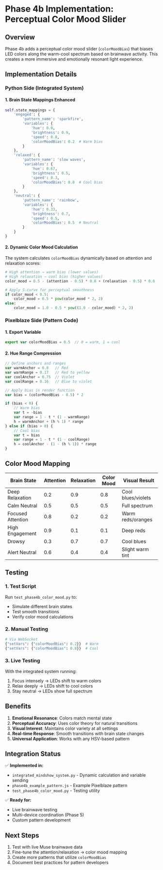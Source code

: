 # Phase 4b Implementation: Perceptual Color Mood Slider

## Overview

Phase 4b adds a perceptual color mood slider (`colorMoodBias`) that biases LED colors along the warm-cool spectrum based on brainwave activity. This creates a more immersive and emotionally resonant light experience.

## Implementation Details

### Python Side (Integrated System)

#### 1. **Brain State Mappings Enhanced**
```python
self.state_mappings = {
    'engaged': {
        'pattern_name': 'sparkfire',
        'variables': {
            'hue': 0.0,
            'brightness': 0.9,
            'speed': 0.8,
            'colorMoodBias': 0.2  # Warm bias
        }
    },
    'relaxed': {
        'pattern_name': 'slow waves',
        'variables': {
            'hue': 0.67,
            'brightness': 0.5,
            'speed': 0.3,
            'colorMoodBias': 0.8  # Cool bias
        }
    },
    'neutral': {
        'pattern_name': 'rainbow',
        'variables': {
            'hue': 0.33,
            'brightness': 0.7,
            'speed': 0.5,
            'colorMoodBias': 0.5  # Neutral
        }
    }
}
```

#### 2. **Dynamic Color Mood Calculation**
The system calculates `colorMoodBias` dynamically based on attention and relaxation scores:

```python
# High attention → warm bias (lower values)
# High relaxation → cool bias (higher values)
color_mood = 0.5 - (attention - 0.5) * 0.6 + (relaxation - 0.5) * 0.6

# Apply S-curve for perceptual smoothness
if color_mood < 0.5:
    color_mood = 0.5 * pow(color_mood * 2, 2)
else:
    color_mood = 1.0 - 0.5 * pow((1.0 - color_mood) * 2, 2)
```

### Pixelblaze Side (Pattern Code)

#### 1. **Export Variable**
```javascript
export var colorMoodBias = 0.5  // 0 = warm, 1 = cool
```

#### 2. **Hue Range Compression**
```javascript
// Define anchors and ranges
var warmAnchor = 0.0   // Red
var warmRange = 0.17   // Red to yellow
var coolAnchor = 0.75  // Violet
var coolRange = 0.16   // Blue to violet

// Apply bias in render function
var bias = (colorMoodBias - 0.5) * 2

if (bias < 0) {
    // Warm bias
    var t = -bias
    var range = 1 - t * (1 - warmRange)
    h = warmAnchor + (h % 1) * range
} else if (bias > 0) {
    // Cool bias
    var t = bias
    var range = 1 - t * (1 - coolRange)
    h = coolAnchor - (1 - (h % 1)) * range
}
```

## Color Mood Mapping

| Brain State | Attention | Relaxation | Color Mood | Visual Result |
|------------|-----------|------------|------------|---------------|
| Deep Relaxation | 0.2 | 0.9 | 0.8 | Cool blues/violets |
| Calm Neutral | 0.5 | 0.5 | 0.5 | Full spectrum |
| Focused Attention | 0.8 | 0.2 | 0.2 | Warm reds/oranges |
| High Engagement | 0.9 | 0.1 | 0.1 | Deep reds |
| Drowsy | 0.3 | 0.7 | 0.7 | Cool blues |
| Alert Neutral | 0.6 | 0.4 | 0.4 | Slight warm tint |

## Testing

### 1. **Test Script**
Run `test_phase4b_color_mood.py` to:
- Simulate different brain states
- Test smooth transitions
- Verify color mood calculations

### 2. **Manual Testing**
```python
# Via WebSocket
{"setVars": {"colorMoodBias": 0.2}}  # Warm
{"setVars": {"colorMoodBias": 0.8}}  # Cool
```

### 3. **Live Testing**
With the integrated system running:
1. Focus intensely → LEDs shift to warm colors
2. Relax deeply → LEDs shift to cool colors
3. Stay neutral → LEDs show full spectrum

## Benefits

1. **Emotional Resonance**: Colors match mental state
2. **Perceptual Accuracy**: Uses color theory for natural transitions
3. **Visual Interest**: Maintains color variety at all settings
4. **Real-time Response**: Smooth transitions with brain state changes
5. **Universal Application**: Works with any HSV-based pattern

## Integration Status

✅ **Implemented in:**
- `integrated_mindshow_system.py` - Dynamic calculation and variable sending
- `phase4b_example_pattern.js` - Example Pixelblaze pattern
- `test_phase4b_color_mood.py` - Testing utility

✅ **Ready for:**
- Live brainwave testing
- Multi-device coordination (Phase 5)
- Custom pattern development

## Next Steps

1. Test with live Muse brainwave data
2. Fine-tune the attention/relaxation → color mood mapping
3. Create more patterns that utilize `colorMoodBias`
4. Document best practices for pattern developers



